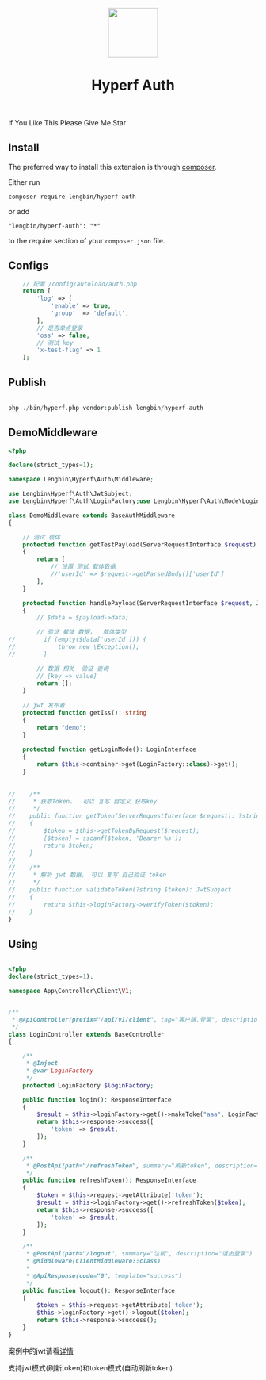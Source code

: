 <p align="center">
    <a href="https://hyperf.io/" target="_blank">
        <img src="https://hyperf.oss-cn-hangzhou.aliyuncs.com/hyperf.png" height="100px">
    </a>
    <h1 align="center">Hyperf Auth</h1>
    <br>
</p>

If You Like This Please Give Me Star

Install
------------

The preferred way to install this extension is through [composer](http://getcomposer.org/download/).

Either run

```
composer require lengbin/hyperf-auth
```

or add

```
"lengbin/hyperf-auth": "*"
```
to the require section of your `composer.json` file.

Configs
-----
``` php
    // 配置 /config/autoload/auth.php
    return [
        'log' => [
            'enable' => true,
            'group'  => 'default',
        ],
        // 是否单点登录
        'oss' => false,
        // 测试 key
        'x-test-flag' => 1
    ];    
```


Publish
-------
```php
      
php ./bin/hyperf.php vendor:publish lengbin/hyperf-auth

```

DemoMiddleware 
-----

```php
<?php

declare(strict_types=1);

namespace Lengbin\Hyperf\Auth\Middleware;

use Lengbin\Hyperf\Auth\JwtSubject;
use Lengbin\Hyperf\Auth\LoginFactory;use Lengbin\Hyperf\Auth\Mode\LoginInterface;use Psr\Http\Message\ServerRequestInterface;

class DemoMiddleware extends BaseAuthMiddleware
{

    // 测试 载体
    protected function getTestPayload(ServerRequestInterface $request)
    {
        return [
            // 设置 测试 载体数据
            //'userId' => $request->getParsedBody()['userId']
        ];
    }

    protected function handlePayload(ServerRequestInterface $request, JwtSubject $payload): array
    {
        // $data = $payload->data;

        // 验证 载体 数据，  载体类型
//        if (empty($data['userId'])) {
//            throw new \Exception();
//        }

        // 数据 相关  验证 查询
        // [key => value]
        return [];
    }
    
    // jwt 发布者
    protected function getIss(): string
    {
        return "demo";
    }
    
    protected function getLoginMode(): LoginInterface
    {
        return $this->container->get(LoginFactory::class)->get();
    }
    
    
//    /**
//     * 获取Token，  可以 复写 自定义 获取key
//     */
//    public function getToken(ServerRequestInterface $request): ?string
//    {
//        $token = $this->getTokenByRequest($request);
//        [$token] = sscanf($token, 'Bearer %s');
//        return $token;
//    }
//
//    /**
//     * 解析 jwt 数据， 可以 复写 自己验证 token
//     */
//    public function validateToken(?string $token): JwtSubject
//    {
//        return $this->loginFactory->verifyToken($token);
//    }
}

```

Using
------
```php

<?php
declare(strict_types=1);

namespace App\Controller\Client\V1;


/**
 * @ApiController(prefix="/api/v1/client", tag="客户端.登录", description="客户端.登录")
 */
class LoginController extends BaseController
{

    /**
     * @Inject
     * @var LoginFactory
     */
    protected LoginFactory $loginFactory;

    public function login(): ResponseInterface
    {
        $result = $this->loginFactory->get()->makeToke("aaa", LoginFactory::LOGIN_TYPE_CLIENT, ["user_id" => 1]);
        return $this->response->success([
            'token' => $result,
        ]);
    }

    /**
     * @PostApi(path="/refreshToken", summary="刷新token", description="刷新token")
     */
    public function refreshToken(): ResponseInterface
    {
        $token = $this->request->getAttribute('token');
        $result = $this->loginFactory->get()->refreshToken($token);
        return $this->response->success([
            'token' => $result,
        ]);
    }

    /**
     * @PostApi(path="/logout", summary="注销", description="退出登录")
     * @Middleware(ClientMiddleware::class)
     *
     * @ApiResponse(code="0", template="success")
     */
    public function logout(): ResponseInterface
    {
        $token = $this->request->getAttribute('token');
        $this->loginFactory->get()->logout($token);
        return $this->response->success();
    }
}


```

案例中的jwt请看[详情](https://github.com/hyperf-ext/jwt)

支持jwt模式(刷新token)和token模式(自动刷新token)